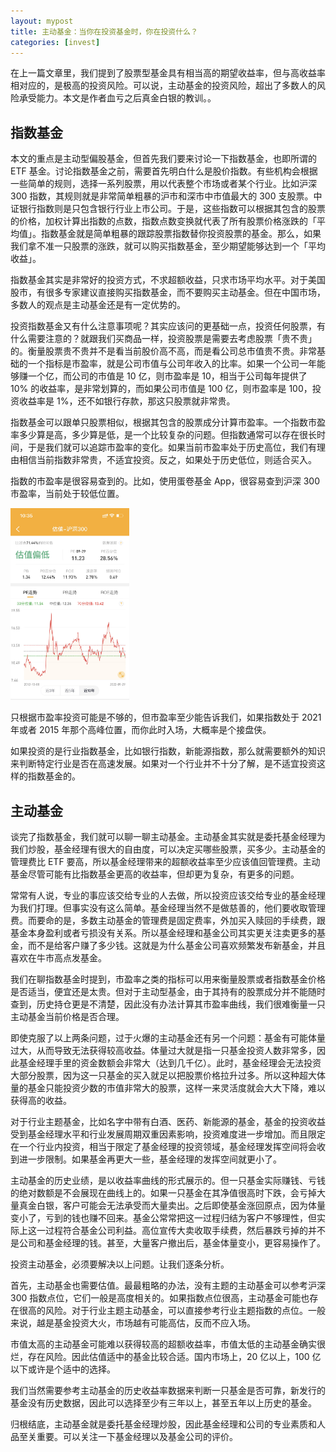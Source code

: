```yaml
---
layout: mypost
title: 主动基金：当你在投资基金时，你在投资什么？
categories: [invest]
---
```


在上一篇文章里，我们提到了股票型基金具有相当高的期望收益率，但与高收益率相对应的，是极高的投资风险。可以说，主动基金的投资风险，超出了多数人的风险承受能力。本文是作者血亏之后真金白银的教训。。

## 指数基金

本文的重点是主动型偏股基金，但首先我们要来讨论一下指数基金，也即所谓的 ETF 基金。讨论指数基金之前，需要首先明白什么是股价指数。有些机构会根据一些简单的规则，选择一系列股票，用以代表整个市场或者某个行业。比如沪深 300 指数，其规则就是非常简单粗暴的沪市和深市中市值最大的 300 支股票。中证银行指数则是只包含银行行业上市公司。于是，这些指数可以根据其包含的股票的价格，加权计算出指数的点数，指数点数变换就代表了所有股票价格涨跌的「平均值」。指数基金就是简单粗暴的跟踪股票指数替你投资股票的基金。那么，如果我们拿不准一只股票的涨跌，就可以购买指数基金，至少期望能够达到一个「平均收益」。

指数基金其实是非常好的投资方式，不求超额收益，只求市场平均水平。对于美国股市，有很多专家建议直接购买指数基金，而不要购买主动基金。但在中国市场，多数人的观点是主动基金还是有一定优势的。

投资指数基金又有什么注意事项呢？其实应该问的更基础一点，投资任何股票，有什么需要注意的？就跟我们买商品一样，投资股票是需要去考虑股票「贵不贵」的。衡量股票贵不贵并不是看当前股价高不高，而是看公司总市值贵不贵。非常基础的一个指标是市盈率，就是公司市值与公司年收入的比率。如果一个公司一年能够赚一个亿，而公司的市值是 10 亿，则市盈率是 10，相当于公司每年提供了 10% 的收益率，是非常划算的，而如果公司市值是 100 亿，则市盈率是 100，投资收益率是 1%，还不如银行存款，那这只股票就非常贵。

指数基金可以跟单只股票相似，根据其包含的股票成分计算市盈率。一个指数市盈率多少算是高，多少算是低，是一个比较复杂的问题。但指数通常可以存在很长时间，于是我们就可以追踪市盈率的变化。如果当前市盈率处于历史高位，我们有理由相信当前指数非常贵，不适宜投资。反之，如果处于历史低位，则适合买入。

指数的市盈率是很容易查到的。比如，使用蛋卷基金 App，很容易查到沪深 300 市盈率，当前处于较低位置。

<img src="../../posts/2022-life/hs300.jpg" alt="image" style="zoom:30%;" />

只根据市盈率投资可能是不够的，但市盈率至少能告诉我们，如果指数处于 2021 年或者 2015 年那个高峰位置，而你此时入场，大概率是个接盘侠。

如果投资的是行业指数基金，比如银行指数，新能源指数，那么就需要额外的知识来判断特定行业是否在高速发展。如果对一个行业并不十分了解，是不适宜投资这样的指数基金的。

## 主动基金

谈完了指数基金，我们就可以聊一聊主动基金。主动基金其实就是委托基金经理为我们炒股，基金经理有很大的自由度，可以决定买哪些股票，买多少。主动基金的管理费比 ETF 要高，所以基金经理带来的超额收益率至少应该值回管理费。主动基金尽管可能有比指数基金更高的收益率，但却更为复杂，有更多的问题。

常常有人说，专业的事应该交给专业的人去做，所以投资应该交给专业的基金经理为我们打理。但事实没有这么简单。基金经理当然不是做慈善的，他们要收取管理费。而要命的是，多数主动基金的管理费是固定费率，外加买入赎回的手续费，跟基金本身盈利或者亏损没有关系。所以基金经理和基金公司其实更关注卖更多的基金，而不是给客户赚了多少钱。这就是为什么基金公司喜欢频繁发布新基金，并且喜欢在牛市高点发基金。

我们在聊指数基金时提到，市盈率之类的指标可以用来衡量股票或者指数基金价格是否适当，便宜还是太贵。但对于主动型基金，由于其持有的股票成分并不能随时查到，历史持仓更是不清楚，因此没有办法计算其市盈率曲线，我们很难衡量一只主动基金当前价格是否合理。

即使克服了以上两条问题，过于火爆的主动基金还有另一个问题：基金有可能体量过大，从而导致无法获得较高收益。体量过大就是指一只基金投资人数非常多，因此基金经理手里的资金数额会非常大（达到几千亿）。此时，基金经理会无法投资大部分股票，因为这一只基金的买入就足以把股票价格拉升过多。所以这种超大体量的基金只能投资少数的市值非常大的股票，这样一来灵活度就会大大下降，难以获得高的收益。

对于行业主题基金，比如名字中带有白酒、医药、新能源的基金，基金的投资收益受到基金经理水平和行业发展周期双重因素影响，投资难度进一步增加。而且限定在一个行业内投资，相当于限定了基金经理的投资领域，基金经理发挥空间将会收到进一步限制。如果基金再更大一些，基金经理的发挥空间就更小了。

主动基金的历史业绩，是以收益率曲线的形式展示的。但一只基金实际赚钱、亏钱的绝对数额是不会展现在曲线上的。如果一只基金在其净值很高时下跌，会亏掉大量真金白银，客户可能会无法承受而大量卖出。之后即使基金涨回原点，因为体量变小了，亏到的钱也赚不回来。基金公常常把这一过程归结为客户不够理性，但实际上这一过程符合基金公司利益。高位宣传大卖收取手续费，然后暴跌亏掉的并不是公司和基金经理的钱。甚至，大量客户撤出后，基金体量变小，更容易操作了。

投资主动基金，必须要解决以上问题。让我们逐条分析。

首先，主动基金也需要估值。最最粗略的办法，没有主题的主动基金可以参考沪深 300 指数点位，它们一般是高度相关的。如果指数点位很高，主动基金可能也存在很高的风险。对于行业主题主动基金，可以直接参考行业主题指数的点位。一般来说，越是基金投资大火，市场越有可能高估，反而不应入场。

市值太高的主动基金可能难以获得较高的超额收益率，市值太低的主动基金确实很烂，存在风险。因此估值适中的基金比较合适。国内市场上，20 亿以上，100 亿以下或许是个适中的选择。

我们当然需要参考主动基金的历史收益率数据来判断一只基金是否可靠，新发行的基金没有历史数据，因此可以选择至少有三年以上，甚至五年以上历史的基金。

归根结底，主动基金就是委托基金经理炒股，因此基金经理和公司的专业素质和人品至关重要。可以关注一下基金经理以及基金公司的评价。